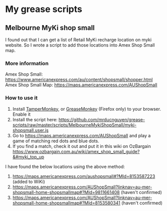 # My grease scripts

## Melbourne MyKi shop small
I found out that I can get a list of Retail MyKi recharge location on myki website. So I wrote a script to add those locations into Amex Shop Small map.

### More information
Amex Shop Small: https://www.americanexpress.com/au/content/shopsmall/shopper.html
Amex Shop Small Map: https://maps.americanexpress.com/AUShopSmall

### How to use it
1. Install [TamperMonkey](http://tampermonkey.net/), or [GreaseMonkey](http://www.greasespot.net/) (Firefox only) to your browser. Enable it
2. Install the script here: <https://github.com/mrducnguyen/grease-scripts/raw/master/scripts/MelbourneMykiShopSmall/myki-shopsmall.user.js>
3. Go to https://maps.americanexpress.com/AUShopSmall and play a game of matching red dots and blue dots.
4. If you find a match, check it out and put it in this wiki on OzBargain <https://www.ozbargain.com.au/wiki/amex_shop_small_guide?&#myki_top_up>

I have found the below locations using the above method:

1. https://maps.americanexpress.com/aushopsmall#?MId=8153587223 (added to WiKi)
2. https://maps.americanexpress.com/AUShopSmall?linknav=au-mer-shopsmall-home-shopsmallmap#?MId=9811661408 (haven't confirmed)
3. https://maps.americanexpress.com/AUShopSmall?linknav=au-mer-shopsmall-home-shopsmallmap#?MId=8153580341 (haven't confirmed)